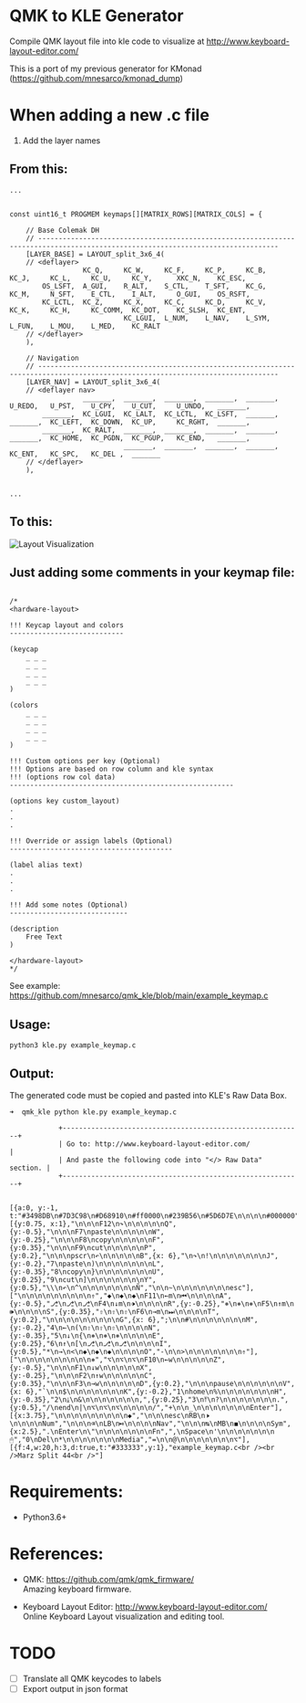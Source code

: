 # QMK to KLE Generator
Compile QMK layout file into kle code to visualize at http://www.keyboard-layout-editor.com/

This is a port of my previous generator for KMonad (https://github.com/mnesarco/kmonad_dump)


# When adding a new .c file
1. Add the layer names


## From this:

```
...


const uint16_t PROGMEM keymaps[][MATRIX_ROWS][MATRIX_COLS] = {

    // Base Colemak DH
    // ---------------------------------------------------------------------------------------------------------------------------------
    [LAYER_BASE] = LAYOUT_split_3x6_4(
    // <deflayer>
                  KC_Q,     KC_W,     KC_F,     KC_P,     KC_B,            KC_J,     KC_L,     KC_U,     KC_Y,      XKC_N,    KC_ESC,
        OS_LSFT,  A_GUI,    R_ALT,    S_CTL,    T_SFT,    KC_G,            KC_M,     N_SFT,    E_CTL,    I_ALT,     O_GUI,    OS_RSFT,
        KC_LCTL,  KC_Z,     KC_X,     KC_C,     KC_D,     KC_V,            KC_K,     KC_H,     KC_COMM,  KC_DOT,    KC_SLSH,  KC_ENT,
                            KC_LGUI,  L_NUM,    L_NAV,    L_SYM,           L_FUN,    L_MOU,    L_MED,    KC_RALT
    // </deflayer>
    ),

    // Navigation
    // ---------------------------------------------------------------------------------------------------------------------------------
    [LAYER_NAV] = LAYOUT_split_3x6_4(
    // <deflayer nav>
                  _______,  _______,  _______,  _______,  _______,         U_REDO,   U_PST,    U_CPY,    U_CUT,     U_UNDO,   _______,
        _______,  KC_LGUI,  KC_LALT,  KC_LCTL,  KC_LSFT,  _______,         _______,  KC_LEFT,  KC_DOWN,  KC_UP,     KC_RGHT,  _______,
        _______,  KC_RALT,  _______,  _______,  _______,  _______,         _______,  KC_HOME,  KC_PGDN,  KC_PGUP,   KC_END,   _______,
                            _______,  _______,  _______,  _______,         KC_ENT,   KC_SPC,   KC_DEL ,  _______
    // </deflayer>
    ),


...

```

## To this:

![Layout Visualization](https://github.com/mnesarco/qmk_kle/raw/main/example_output.png)

## Just adding some comments in your keymap file:

```

/*
<hardware-layout>

!!! Keycap layout and colors
----------------------------

(keycap 
    _ _ _
    _ _ _
    _ _ _
    _ _ _
)

(colors
    _ _ _
    _ _ _
    _ _ _
    _ _ _
)

!!! Custom options per key (Optional)
!!! Options are based on row column and kle syntax
!!! (options row col data)
-------------------------------------------------------

(options key custom_layout)
.
.
.

!!! Override or assign labels (Optional)
----------------------------------------

(label alias text)
.
.
.

!!! Add some notes (Optional)
-----------------------------

(description
    Free Text
)

</hardware-layout>
*/
```

See example: https://github.com/mnesarco/qmk_kle/blob/main/example_keymap.c

## Usage:

```
python3 kle.py example_keymap.c

```

## Output:

The generated code must be copied and pasted into KLE's Raw Data Box. 

```
➜  qmk_kle python kle.py example_keymap.c 

            +-----------------------------------------------------------+
            | Go to: http://www.keyboard-layout-editor.com/             |
            | And paste the following code into "</> Raw Data" section. |
            +-----------------------------------------------------------+

        
[{a:0, y:-1, t:"#3498DB\n#7D3C98\n#D68910\n#ff0000\n#239B56\n#5D6D7E\n\n\n\n#000000"}],
[{y:0.75, x:1},"\n\n\nF12\n↷\n\n\n\n\nQ",{y:-0.5},"\n\n\nF7\npaste\n\n\n\n\nW",{y:-0.25},"\n\n\nF8\ncopy\n\n\n\n\nF",{y:0.35},"\n\n\nF9\ncut\n\n\n\n\nP",{y:0.2},"\n\n\npscr\n↶\n\n\n\n\nB",{x: 6},"\n↷\n!\n\n\n\n\n\n\nJ",{y:-0.2},"7\npaste\n)\n\n\n\n\n\n\nL",{y:-0.35},"8\ncopy\n}\n\n\n\n\n\n\nU",{y:0.25},"9\ncut\n]\n\n\n\n\n\n\nY",{y:0.5},"\\\n↶\n^\n\n\n\n\n\n\nÑ","\n\n~\n\n\n\n\n\n\nesc"],
["\n\n\n\n\n\n\n\n\n⇮","◆\n◆\n◆\nF11\n←m\n⏮\n\n\n\nA",{y:-0.5},"⎇\n⎇\n⎇\nF4\n↓m\n🕩\n\n\n\nR",{y:-0.25},"⎈\n⎈\n⎈\nF5\n↑m\n🕪\n\n\n\nS",{y:0.35},"⇧\n⇧\n⇧\nF6\n→m\n⏭\n\n\n\nT",{y:0.2},"\n\n\n\n\n\n\n\n\nG",{x: 6},";\n\n#\n\n\n\n\n\n\nM",{y:-0.2},"4\n←\n(\n⇧\n⇧\n⇧\n\n\n\nN",{y:-0.35},"5\n↓\n{\n⎈\n⎈\n⎈\n\n\n\nE",{y:0.25},"6\n↑\n[\n⎇\n⎇\n⎇\n\n\n\nI",{y:0.5},"*\n→\n<\n◆\n◆\n◆\n\n\n\nO","-\n\n>\n\n\n\n\n\n\n⇮"],
["\n\n\n\n\n\n\n\n\n⎈","⌥\n⌥\n⌥\nF10\n←w\n\n\n\n\nZ",{y:-0.5},"\n\n\nF1\n↓w\n\n\n\n\nX",{y:-0.25},"\n\n\nF2\n↑w\n\n\n\n\nC",{y:0.35},"\n\n\nF3\n→w\n\n\n\n\nD",{y:0.2},"\n\n\npause\n\n\n\n\n\nV",{x: 6},"`\n\n$\n\n\n\n\n\n\nK",{y:-0.2},"1\nhome\n%\n\n\n\n\n\n\nH",{y:-0.35},"2\n⤓\n&\n\n\n\n\n\n\n,",{y:0.25},"3\n⤒\n?\n\n\n\n\n\n\n.",{y:0.5},"/\nend\n|\n⌥\n⌥\n⌥\n\n\n\n/","+\n\n_\n\n\n\n\n\n\nEnter"],
[{x:3.75},"\n\n\n\n\n\n\n\n\n◆","\n\n\nesc\nRB\n🕨\n\n\n\nNum","\n\n\n⌫\nLB\n⏯\n\n\n\nNav","\n\n\n↹\nMB\n◼\n\n\n\nSym",{x:2.5},".\nEnter\n\"\n\n\n\n\n\n\nFn",",\nSpace\n'\n\n\n\n\n\n\n🖱","0\nDel\n*\n\n\n\n\n\n\nMedia","=\n\n@\n\n\n\n\n\n\n⌥"],
[{f:4,w:20,h:3,d:true,t:"#333333",y:1},"example_keymap.c<br /><br />Marz Split 44<br />"]
```

# Requirements:

- Python3.6+

# References:

- QMK: https://github.com/qmk/qmk_firmware/
<br />Amazing keyboard firmware.

- Keyboard Layout Editor: http://www.keyboard-layout-editor.com/
<br />Online Keyboard Layout visualization and editing tool.

# TODO

- [ ] Translate all QMK keycodes to labels
- [ ] Export output in json format
